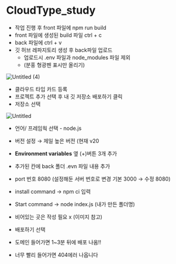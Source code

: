 # CloudType_study

- 작업 진행 후 front 파일에 npm run build
- front 파일에 생성된 build 파일 ctrl + c
- back 파일에 ctrl + v
- 깃 허브 레파지토리 생성 후 back파일 업로드
    - 업로드시 .env 파일과 node_modules 파일 제외
    - (분홍 형광펜 표시만 올리기)

![Untitled (4)](https://github.com/mjkkcalb/CloudType_study/assets/142865257/f09046f9-fae9-4476-bb2d-8783d0016a91)

- 클라우드 타입 카드 등록
- 프로젝트 추가 선택 후 내 깃 저장소 배포하기 클릭
- 저장소 선택
    
![Untitled](https://github.com/mjkkcalb/CloudType_study/assets/142865257/6d182a18-b1b9-4585-a22c-ee51a3380313)
    
- 언어/ 프레임웍 선택 - node.js
- 버전 설정 → 제일 높은 버전 (현재 v20


- **Environment variables** 옆 (+)버튼 3개 추가
- 추가된 칸에 back 폴더 .evn 파일 내용 추가



- port 번호 8080 (설정해둔 서버 번호로 변경 기본 3000 → 수정 8080)
- install command → npm ci 입력
- Start command → node index.js (내가 만든 폴더명)
- 비어있는 곳은 작성 필요 x (이미지 참고)



- 배포하기 선택
- 도메인 들어가면 1~3분 뒤에 배포 나옴!!
- 너무 빨리 들어가면 404에러 나옵니다



